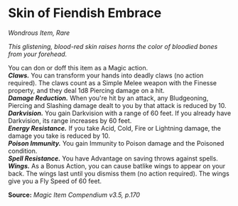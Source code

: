 # Skin of Fiendish Embrace
*Wondrous Item, Rare*

*This glistening, blood-red skin raises horns the color of bloodied bones from your forehead.*

You can don or doff this item as a Magic action.  
***Claws.*** You can transform your hands into deadly claws (no action required). The claws count as a Simple Melee weapon with the Finesse property, and they deal 1d8 Piercing damage on a hit.  
***Damage Reduction.*** When you're hit by an attack, any Bludgeoning, Piercing and Slashing damage dealt to you by that attack is reduced by 10.  
***Darkvision.*** You gain Darkvision with a range of 60 feet. If you already have Darkvision, its range increases by 60 feet.  
***Energy Resistance.*** If you take Acid, Cold, Fire or Lightning damage, the damage you take is reduced by 10.  
***Poison Immunity.*** You gain Immunity to Poison damage and the Poisoned condition.  
***Spell Resistance.*** You have Advantage on saving throws against spells.  
***Wings.*** As a Bonus Action, you can cause batlike wings to appear on your back. The wings last until you dismiss them (no action required). The wings give you a Fly Speed of 60 feet.  



**Source:** *Magic Item Compendium v3.5, p.170*